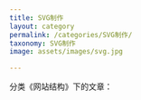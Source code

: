 ```yaml
---
title: SVG制作
layout: category
permalink: /categories/SVG制作/
taxonomy: SVG制作
image: assets/images/svg.jpg

---
```


分类《网站结构》下的文章：